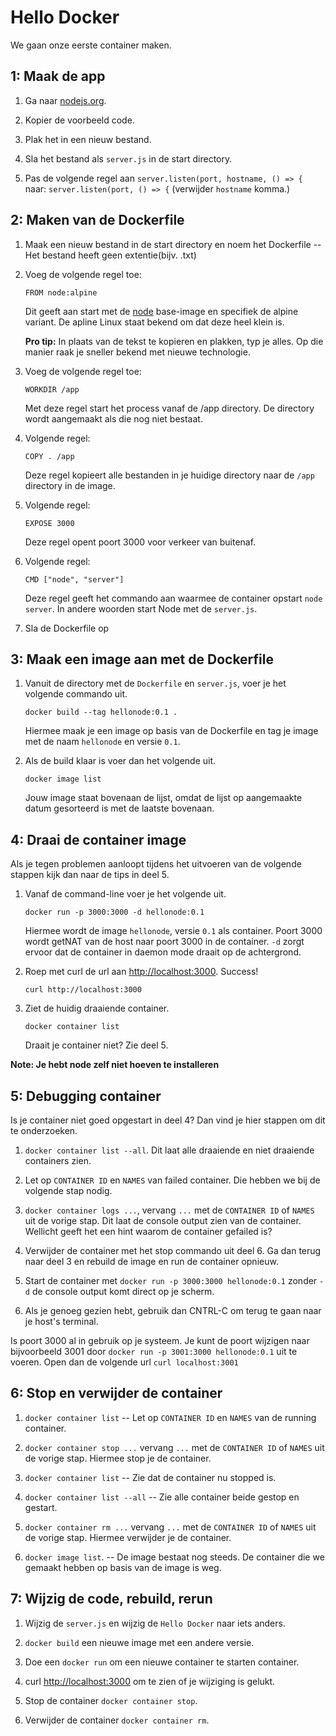 Hello Docker
============

We gaan onze eerste container maken.


1: Maak de app
--------------

1. Ga naar [nodejs.org](https://nodejs.org/en/about).

2. Kopier de voorbeeld code.

3. Plak het in een nieuw bestand.

4. Sla het bestand als `server.js` in de start directory.

5. Pas de volgende regel aan `server.listen(port, hostname, () => {` naar: `server.listen(port, () => {` (verwijder `hostname` komma.)


2: Maken van de Dockerfile
--------------------------

1. Maak een nieuw bestand in de start directory en noem het Dockerfile -- Het bestand heeft geen extentie(bijv. .txt)

2. Voeg de volgende regel toe:

   ```
   FROM node:alpine
   ```

   Dit geeft aan start met de [node](https://hub.docker.com/_/node/) base-image en specifiek de alpine variant. 
   De apline Linux staat bekend om dat deze heel klein is.

   **Pro tip:** In plaats van de tekst te kopieren en plakken, typ je alles. Op die manier raak je sneller bekend met nieuwe technologie.
   
3. Voeg de volgende regel toe:

   ```
   WORKDIR /app
   ```

   Met deze regel start het process vanaf de /app directory. De directory wordt aangemaakt als die nog niet bestaat.

4. Volgende regel:

   ```
   COPY . /app
   ```

   Deze regel kopieert alle bestanden in je huidige directory naar de `/app` directory in de image.

4. Volgende regel:

   ```
   EXPOSE 3000
   ```

   Deze regel opent poort 3000 voor verkeer van buitenaf.

5. Volgende regel:

   ```
   CMD ["node", "server"]
   ```

   Deze regel geeft het commando aan waarmee de container opstart `node server`. In andere woorden start Node met de `server.js`.

6. Sla de Dockerfile op


3: Maak een image aan met de Dockerfile
--------------------------------------------

1. Vanuit de directory met de `Dockerfile` en `server.js`, voer je het volgende commando uit. 

   ```
   docker build --tag hellonode:0.1 .
   ```
   Hiermee maak je een image op basis van de Dockerfile en tag je image met de naam `hellonode` en versie `0.1`.

2. Als de build klaar is voer dan het volgende uit.

   ```
   docker image list
   ```
   
   Jouw image staat bovenaan de lijst, omdat de lijst op aangemaakte datum gesorteerd is met de laatste bovenaan.


4: Draai de container image
---------------------------

Als je tegen problemen aanloopt tijdens het uitvoeren van de volgende stappen kijk dan naar de tips in deel 5.

1. Vanaf de command-line voer je het volgende uit.

   ```
   docker run -p 3000:3000 -d hellonode:0.1
   ```

   Hiermee wordt de image `hellonode`, versie `0.1` als container. Poort 3000 wordt getNAT van de host naar poort 3000 in de container. `-d` zorgt ervoor dat de container in daemon mode draait op de achtergrond.

2. Roep met curl de url aan [http://localhost:3000](http://localhost:3000).  Success!
   
   ```
   curl http://localhost:3000
   ```

3. Ziet de huidig draaiende container.

   ```
   docker container list
   ```

   Draait je container niet? Zie deel 5.

**Note: Je hebt node zelf niet hoeven te installeren**


5: Debugging container
----------------------

Is je container niet goed opgestart in deel 4? Dan vind je hier stappen om dit te onderzoeken.

1. `docker container list --all`.  Dit laat alle draaiende en niet draaiende containers zien.

2. Let op `CONTAINER ID` en `NAMES` van failed container.  Die hebben we bij de volgende stap nodig.

3. `docker container logs ...`, vervang `...` met de `CONTAINER ID` of `NAMES` uit de vorige stap. Dit laat de console output zien van de container.
    Wellicht geeft het een hint waarom de container gefailed is?

4. Verwijder de container met het stop commando uit deel 6. Ga dan terug naar deel 3 en rebuild de image en run de container opnieuw.

5. Start de container met `docker run -p 3000:3000 hellonode:0.1` zonder `-d` de console output komt direct op je scherm.

6. Als je genoeg gezien hebt, gebruik dan CNTRL-C om terug te gaan naar je host's terminal.

Is poort 3000 al in gebruik op je systeem. Je kunt de poort wijzigen naar bijvoorbeeld 3001 door `docker run -p 3001:3000 hellonode:0.1` uit te voeren. 
Open dan de volgende url ```curl localhost:3001```

6: Stop en verwijder de container
---------------------------------

1. `docker container list` -- Let op `CONTAINER ID` en `NAMES` van de running container.

2. `docker container stop ...` vervang `...` met de `CONTAINER ID` of `NAMES` uit de vorige stap. Hiermee stop je de container.

3. `docker container list` -- Zie dat de container nu stopped is.

4. `docker container list --all` -- Zie alle container beide gestop en gestart.

5. `docker container rm ...` vervang `...` met de `CONTAINER ID` of `NAMES` uit de vorige stap. Hiermee verwijder je de container.

6. `docker image list`.  -- De image bestaat nog steeds. De container die we gemaakt hebben op basis van de image is weg.


7: Wijzig de code, rebuild, rerun
---------------------------------

1. Wijzig de `server.js` en wijzig de `Hello Docker` naar iets anders.

2. `docker build` een nieuwe image met een andere versie.

3. Doe een `docker run` om een nieuwe container te starten container.

4. curl [http://localhost:3000](http://localhost:3000) om te zien of je wijziging is gelukt.

5. Stop de container `docker container stop`.

6. Verwijder de container `docker container rm`.